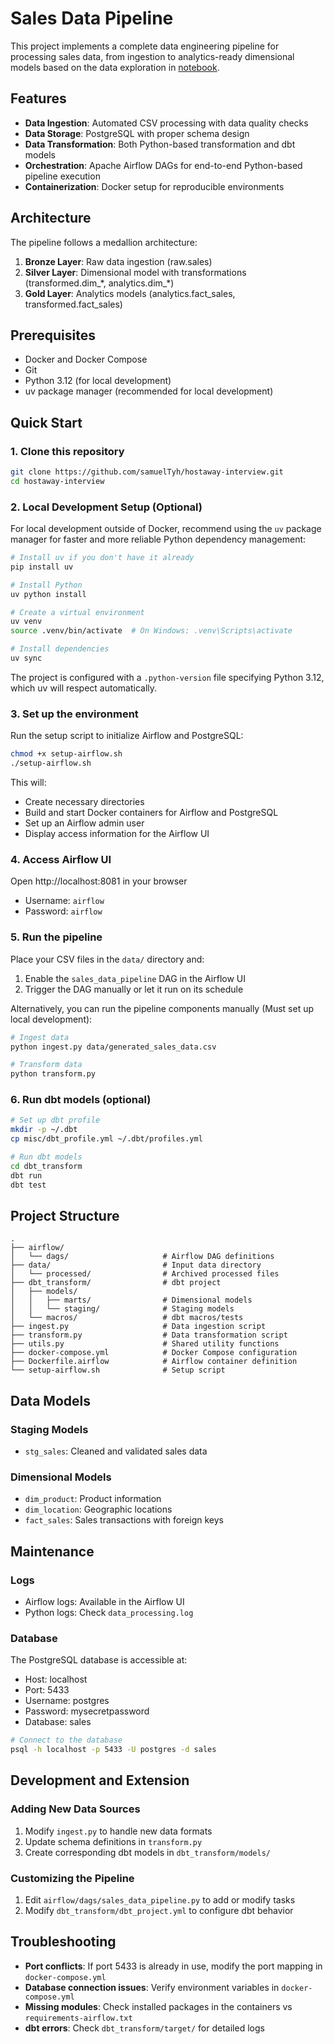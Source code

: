 # Sales Data Pipeline

This project implements a complete data engineering pipeline for processing sales data, from ingestion to analytics-ready dimensional models based on the data exploration in [notebook](./misc/exploration.ipynb).

## Features

- **Data Ingestion**: Automated CSV processing with data quality checks
- **Data Storage**: PostgreSQL with proper schema design
- **Data Transformation**: Both Python-based transformation and dbt models
- **Orchestration**: Apache Airflow DAGs for end-to-end Python-based pipeline execution
- **Containerization**: Docker setup for reproducible environments

## Architecture

The pipeline follows a medallion architecture:

1. **Bronze Layer**: Raw data ingestion (raw.sales)
2. **Silver Layer**: Dimensional model with transformations (transformed.dim_\*, analytics.dim_\*)
3. **Gold Layer**: Analytics models (analytics.fact_sales, transformed.fact_sales)

## Prerequisites

- Docker and Docker Compose
- Git
- Python 3.12 (for local development)
- uv package manager (recommended for local development)

## Quick Start

### 1. Clone this repository

```bash
git clone https://github.com/samuelTyh/hostaway-interview.git
cd hostaway-interview
```

### 2. Local Development Setup (Optional)

For local development outside of Docker, recommend using the `uv` package manager for faster and more reliable Python dependency management:

```bash
# Install uv if you don't have it already
pip install uv

# Install Python
uv python install

# Create a virtual environment
uv venv
source .venv/bin/activate  # On Windows: .venv\Scripts\activate

# Install dependencies
uv sync
```

The project is configured with a `.python-version` file specifying Python 3.12, which uv will respect automatically.

### 3. Set up the environment

Run the setup script to initialize Airflow and PostgreSQL:

```bash
chmod +x setup-airflow.sh
./setup-airflow.sh
```

This will:
- Create necessary directories
- Build and start Docker containers for Airflow and PostgreSQL
- Set up an Airflow admin user
- Display access information for the Airflow UI

### 4. Access Airflow UI

Open http://localhost:8081 in your browser
- Username: `airflow`
- Password: `airflow`

### 5. Run the pipeline

Place your CSV files in the `data/` directory and:

1. Enable the `sales_data_pipeline` DAG in the Airflow UI
2. Trigger the DAG manually or let it run on its schedule

Alternatively, you can run the pipeline components manually (Must set up local development):

```bash
# Ingest data
python ingest.py data/generated_sales_data.csv

# Transform data
python transform.py
```

### 6. Run dbt models (optional)

```bash
# Set up dbt profile
mkdir -p ~/.dbt
cp misc/dbt_profile.yml ~/.dbt/profiles.yml

# Run dbt models
cd dbt_transform
dbt run
dbt test
```

## Project Structure

```
.
├── airflow/
│   └── dags/                     # Airflow DAG definitions
├── data/                         # Input data directory
│   └── processed/                # Archived processed files
├── dbt_transform/                # dbt project
│   ├── models/
│   │   ├── marts/                # Dimensional models
│   │   └── staging/              # Staging models
│   └── macros/                   # dbt macros/tests
├── ingest.py                     # Data ingestion script
├── transform.py                  # Data transformation script
├── utils.py                      # Shared utility functions
├── docker-compose.yml            # Docker Compose configuration
├── Dockerfile.airflow            # Airflow container definition
└── setup-airflow.sh              # Setup script
```

## Data Models

### Staging Models

- `stg_sales`: Cleaned and validated sales data

### Dimensional Models

- `dim_product`: Product information
- `dim_location`: Geographic locations
- `fact_sales`: Sales transactions with foreign keys

## Maintenance

### Logs

- Airflow logs: Available in the Airflow UI
- Python logs: Check `data_processing.log`

### Database

The PostgreSQL database is accessible at:
- Host: localhost
- Port: 5433
- Username: postgres
- Password: mysecretpassword
- Database: sales

```bash
# Connect to the database
psql -h localhost -p 5433 -U postgres -d sales
```

## Development and Extension

### Adding New Data Sources

1. Modify `ingest.py` to handle new data formats
2. Update schema definitions in `transform.py`
3. Create corresponding dbt models in `dbt_transform/models/`

### Customizing the Pipeline

1. Edit `airflow/dags/sales_data_pipeline.py` to add or modify tasks
2. Modify `dbt_transform/dbt_project.yml` to configure dbt behavior

## Troubleshooting

- **Port conflicts**: If port 5433 is already in use, modify the port mapping in `docker-compose.yml`
- **Database connection issues**: Verify environment variables in `docker-compose.yml`
- **Missing modules**: Check installed packages in the containers vs `requirements-airflow.txt`
- **dbt errors**: Check `dbt_transform/target/` for detailed logs

